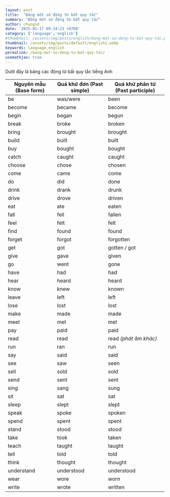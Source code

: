 ```yaml
---
layout: post
title:  "Bảng một số động từ bất quy tắc"
summary: "Bảng một số động từ bất quy tắc"
author: chungnd
date: '2025-05-17 09:34:23 +0700'
category: ['language','english']
#thumbnail: /assets/img/posts/english/bang-mot-so-dong-tu-bat-quy-tac.png
thumbnail: /assets/img/posts/default/english1.webp
keywords: language,english
permalink: /bang-mot-so-dong-tu-bat-quy-tac/
usemathjax: true
---
```

Dưới đây là bảng các động từ bất quy tắc tiếng Anh

| Nguyên mẫu (Base form) | Quá khứ đơn (Past simple) | Quá khứ phân từ (Past participle) |
|------------------------|----------------------------|------------------------------------|
| be                    | was/were                  | been                               |
| become                | became                    | become                             |
| begin                 | began                     | begun                              |
| break                 | broke                     | broken                             |
| bring                 | brought                   | brought                            |
| build                 | built                     | built                              |
| buy                   | bought                    | bought                             |
| catch                 | caught                    | caught                             |
| choose                | chose                     | chosen                             |
| come                  | came                      | come                               |
| do                    | did                       | done                               |
| drink                 | drank                     | drunk                              |
| drive                 | drove                     | driven                             |
| eat                   | ate                       | eaten                              |
| fall                  | fell                      | fallen                             |
| feel                  | felt                      | felt                               |
| find                  | found                     | found                              |
| forget                | forgot                    | forgotten                          |
| get                   | got                       | gotten / got                       |
| give                  | gave                      | given                              |
| go                    | went                      | gone                               |
| have                  | had                       | had                                |
| hear                  | heard                     | heard                              |
| know                  | knew                      | known                              |
| leave                 | left                      | left                               |
| lose                  | lost                      | lost                               |
| make                  | made                      | made                               |
| meet                  | met                       | met                                |
| pay                   | paid                      | paid                               |
| read                  | read                      | read *(phát âm khác)*             |
| run                   | ran                       | run                                |
| say                   | said                      | said                               |
| see                   | saw                       | seen                               |
| sell                  | sold                      | sold                               |
| send                  | sent                      | sent                               |
| sing                  | sang                      | sung                               |
| sit                   | sat                       | sat                                |
| sleep                 | slept                     | slept                              |
| speak                 | spoke                     | spoken                             |
| spend                 | spent                     | spent                              |
| stand                 | stood                     | stood                              |
| take                  | took                      | taken                              |
| teach                 | taught                    | taught                             |
| tell                  | told                      | told                               |
| think                 | thought                   | thought                            |
| understand            | understood                | understood                         |
| wear                  | wore                      | worn                               |
| write                 | wrote                     | written                            |
